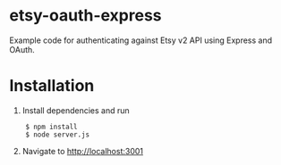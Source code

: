 etsy-oauth-express
====================

Example code for authenticating against Etsy v2 API using Express and OAuth.

Installation
==============

1. Install dependencies and run
```
    $ npm install
    $ node server.js
```
2. Navigate to [http://localhost:3001](http://localhost:3001)
